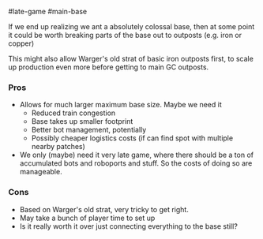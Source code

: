 #late-game #main-base 

If we end up realizing we ant a absolutely colossal base, then at some point it could be worth breaking parts of the base out to outposts (e.g. iron or copper)

This might also allow Warger's old strat of basic iron outposts first, to scale up production even more before getting to main GC outposts.

### Pros

- Allows for much larger maximum base size. Maybe we need it
	- Reduced train congestion
	- Base takes up smaller footprint
	- Better bot management, potentially
	- Possibly cheaper logistics costs (if can find spot with multiple nearby patches)
- We only (maybe) need it very late game, where there should be a ton of accumulated bots and roboports and stuff. So the costs of doing so are manageable.

### Cons

- Based on Warger's old strat, very tricky to get right.
- May take a bunch of player time to set up
- Is it really worth it over just connecting everything to the base still?
